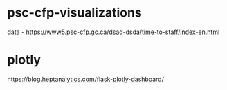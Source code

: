 # psc-cfp-visualizations

data - https://www5.psc-cfp.gc.ca/dsad-dsda/time-to-staff/index-en.html

# plotly
https://blog.heptanalytics.com/flask-plotly-dashboard/